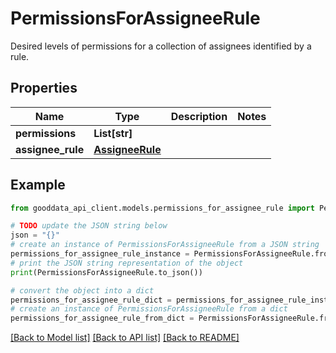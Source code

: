 # PermissionsForAssigneeRule

Desired levels of permissions for a collection of assignees identified by a rule.

## Properties

Name | Type | Description | Notes
------------ | ------------- | ------------- | -------------
**permissions** | **List[str]** |  | 
**assignee_rule** | [**AssigneeRule**](AssigneeRule.md) |  | 

## Example

```python
from gooddata_api_client.models.permissions_for_assignee_rule import PermissionsForAssigneeRule

# TODO update the JSON string below
json = "{}"
# create an instance of PermissionsForAssigneeRule from a JSON string
permissions_for_assignee_rule_instance = PermissionsForAssigneeRule.from_json(json)
# print the JSON string representation of the object
print(PermissionsForAssigneeRule.to_json())

# convert the object into a dict
permissions_for_assignee_rule_dict = permissions_for_assignee_rule_instance.to_dict()
# create an instance of PermissionsForAssigneeRule from a dict
permissions_for_assignee_rule_from_dict = PermissionsForAssigneeRule.from_dict(permissions_for_assignee_rule_dict)
```
[[Back to Model list]](../README.md#documentation-for-models) [[Back to API list]](../README.md#documentation-for-api-endpoints) [[Back to README]](../README.md)


